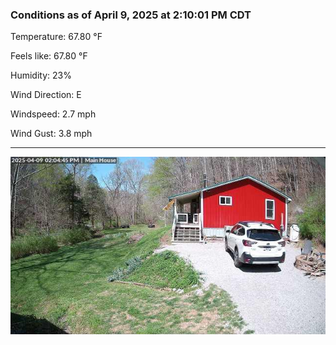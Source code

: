 ### Conditions as of April 9, 2025 at 2:10:01 PM CDT 

Temperature: 67.80 &deg;F

Feels like: 67.80 &deg;F

Humidity: 23%

Wind Direction: E

Windspeed: 2.7 mph

Wind Gust: 3.8 mph

---

<img src="./images/latest.jpeg"/>

